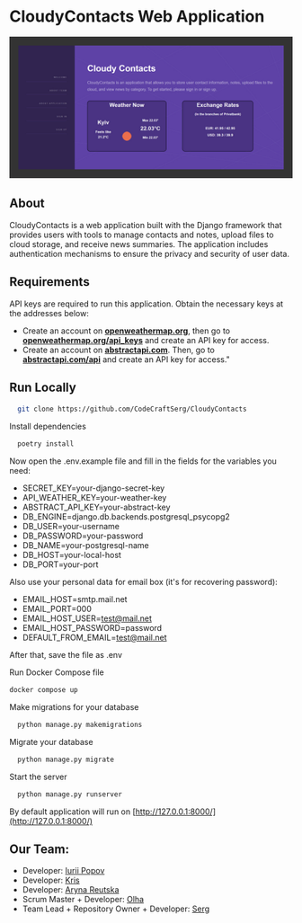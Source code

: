 # CloudyContacts Web Application

![page](/img_src/index.jpg)

## About
CloudyContacts is a web application built with the Django framework that provides users with tools to manage contacts and notes, upload files to cloud storage, and receive news summaries. The application includes authentication mechanisms to ensure the privacy and security of user data.

## Requirements
API keys are required to run this application. Obtain the necessary keys at the addresses below:
* Create an account on **[openweathermap.org](https://openweathermap.org/)**, then go to **[openweathermap.org/api_keys](https://home.openweathermap.org/api_keys)** and create an API key for access.
* Create an account on **[abstractapi.com](https://www.abstractapi.com)**. Then, go to **[abstractapi.com/api](https://app.abstractapi.com/api/ip-geolocation/tester)** and create an API key for access."

## Run Locally
```bash
  git clone https://github.com/CodeCraftSerg/CloudyContacts
```
Install dependencies
```bash
  poetry install
```
Now open the .env.example file and fill in the fields for the variables you need:
* SECRET_KEY=your-django-secret-key
* API_WEATHER_KEY=your-weather-key
* ABSTRACT_API_KEY=your-abstract-key
* DB_ENGINE=django.db.backends.postgresql_psycopg2
* DB_USER=your-username
* DB_PASSWORD=your-password
* DB_NAME=your-postgresql-name
* DB_HOST=your-local-host
* DB_PORT=your-port

Also use your personal data for email box (it's for recovering password):
* EMAIL_HOST=smtp.mail.net
* EMAIL_PORT=000
* EMAIL_HOST_USER=test@mail.net
* EMAIL_HOST_PASSWORD=password
* DEFAULT_FROM_EMAIL=test@mail.net

After that, save the file as .env

Run Docker Compose file
```bash
docker compose up
```
Make migrations for your database
```bash 
  python manage.py makemigrations
```
Migrate your database
```bash 
  python manage.py migrate
```
Start the server
```bash
  python manage.py runserver
```
By default application will run on [http://127.0.0.1:8000/](http://127.0.0.1:8000/)

## Our Team:
* Developer: [Iurii Popov](https://github.com/ShuguruiUA)
* Developer: [Kris](https://github.com/Krisiris250592)
* Developer: [Aryna Reutska](https://github.com/xrendezvous)
* Scrum Master + Developer: [Olha](https://github.com/HelgaTsar)
* Team Lead + Repository Owner + Developer: [Serg](https://github.com/CodeCraftSerg)